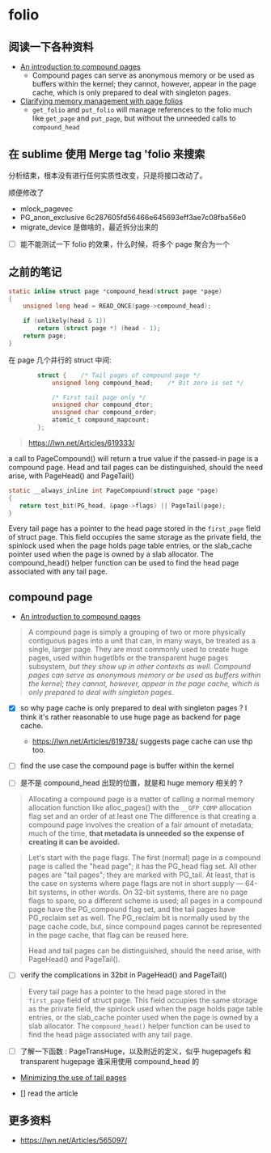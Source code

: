 # folio

## 阅读一下各种资料
- [An introduction to compound pages](https://lwn.net/Articles/619514/)
  - Compound pages can serve as anonymous memory or be used as buffers within the kernel; they cannot, however, appear in the page cache, which is only prepared to deal with singleton pages.
- [Clarifying memory management with page folios](https://lwn.net/Articles/849538/)
  - `get_folio` and `put_folio` will manage references to the folio much like `get_page` and `put_page`, but without the unneeded calls to `compound_head`

## 在 sublime 使用 Merge tag 'folio 来搜索

分析结束，根本没有进行任何实质性改变，只是将接口改动了。

顺便修改了

- mlock_pagevec
- PG_anon_exclusive 6c287605fd56466e645693eff3ae7c08fba56e0
- migrate_device 是做啥的，最近拆分出来的

- [ ] 能不能测试一下 folio 的效果，什么时候，将多个 page 聚合为一个

## 之前的笔记
```c
static inline struct page *compound_head(struct page *page)
{
	unsigned long head = READ_ONCE(page->compound_head);

	if (unlikely(head & 1))
		return (struct page *) (head - 1);
	return page;
}
```

在 page 几个并行的 struct 中间:
```c
		struct {	/* Tail pages of compound page */
			unsigned long compound_head;	/* Bit zero is set */

			/* First tail page only */
			unsigned char compound_dtor;
			unsigned char compound_order;
			atomic_t compound_mapcount;
		};
```

> https://lwn.net/Articles/619333/


 a call to PageCompound() will return a true value if the passed-in page is a compound page. Head and tail pages can be distinguished, should the need arise, with PageHead() and PageTail()

 ```c
static __always_inline int PageCompound(struct page *page)
{
	return test_bit(PG_head, &page->flags) || PageTail(page);
}
```

Every tail page has a pointer to the head page stored in the `first_page` field of struct page.
This field occupies the same storage as the private field, the spinlock used when the page holds page table entries, or the slab_cache pointer used when the page is owned by a slab allocator. The compound_head() helper function can be used to find the head page associated with any tail page.

## compound page
- [An introduction to compound pages](https://lwn.net/Articles/619514/)
> A compound page is simply a grouping of two or more physically contiguous pages into a unit that can, in many ways, be treated as a single, larger page. They are most commonly used to create huge pages, used within hugetlbfs or the transparent huge pages subsystem, *but they show up in other contexts as well*. *Compound pages can serve as anonymous memory or be used as buffers within the kernel*; *they cannot, however, appear in the page cache, which is only prepared to deal with singleton pages.*

- [x] so why page cache is only prepared to deal with singleton pages ? I think it's rather reasonable to use huge page as backend for page cache.
  - https://lwn.net/Articles/619738/ suggests page cache can use thp too.


- [ ] find the use case the compound page is buffer within the kernel
- [ ] 是不是 compound_head 出现的位置，就是和 huge memory 相关的 ?

> Allocating a compound page is a matter of calling a normal memory allocation function like alloc_pages() with the `__GFP_COMP` allocation flag set and an order of at least one
> The difference is that creating a compound page involves the creation of a fair amount of metadata; much of the time, **that metadata is unneeded so the expense of creating it can be avoided.**

> Let's start with the page flags. The first (normal) page in a compound page is called the "head page"; it has the PG_head flag set. All other pages are "tail pages"; they are marked with PG_tail. At least, that is the case on systems where page flags are not in short supply — 64-bit systems, in other words. On 32-bit systems, there are no page flags to spare, so a different scheme is used; all pages in a compound page have the PG_compound flag set, and the tail pages have PG_reclaim set as well. The PG_reclaim bit is normally used by the page cache code, but, since compound pages cannot be represented in the page cache, that flag can be reused here.
>
> Head and tail pages can be distinguished, should the need arise, with PageHead() and PageTail().

- [ ] verify the complications in 32bit in PageHead() and PageTail()

> Every tail page has a pointer to the head page stored in the `first_page` field of struct page. This field occupies the same storage as the private field, the spinlock used when the page holds page table entries, or the slab_cache pointer used when the page is owned by a slab allocator. The `compound_head()` helper function can be used to find the head page associated with any tail page.

- [ ] 了解一下函数 : PageTransHuge，以及附近的定义，似乎 hugepagefs 和 transparent hugepage 谁采用使用 compound_head 的

- [Minimizing the use of tail pages](https://lwn.net/Articles/787388/)

- [] read the article

## 更多资料
- https://lwn.net/Articles/565097/
